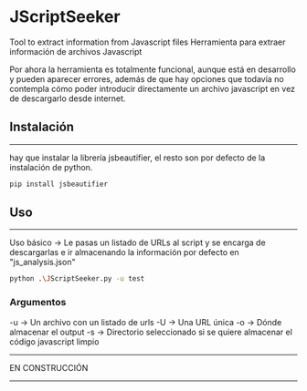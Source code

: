 # JScriptSeeker
Tool to extract information from Javascript files
Herramienta para extraer información de archivos Javascript

Por ahora la herramienta es totalmente funcional, aunque está en desarrollo y pueden aparecer errores, además de que hay opciones que todavía no contempla cómo poder introducir directamente un archivo javascript en vez de descargarlo desde internet.

## Instalación
---
hay que instalar la librería jsbeautifier, el resto son por defecto de la instalación de python.
```bash
pip install jsbeautifier
```

## Uso
---

Uso básico -> Le pasas un listado de URLs al script y se encarga de descargarlas e ir almacenando la información por defecto en "js_analysis.json"

```bash
python .\JScriptSeeker.py -u test
```

### Argumentos
-u -> Un archivo con un listado de urls
-U -> Una URL única
-o -> Dónde almacenar el output
-s -> Directorio seleccionado si se quiere almacenar el código javascript limpio

***
EN CONSTRUCCIÓN
***
